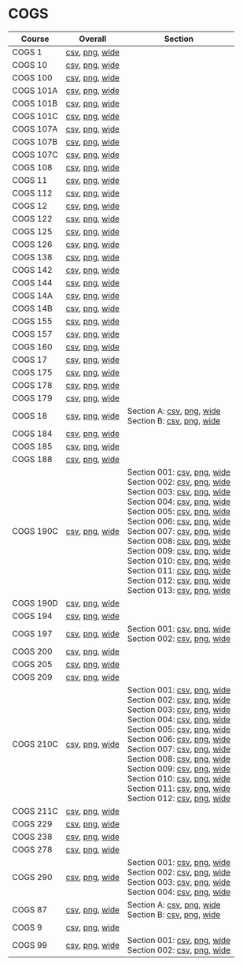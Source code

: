 # COGS

| Course | Overall | Section |
| ------ | ------- | ------- |
| COGS 1 | [csv](https://github.com/UCSD-Historical-Enrollment-Data/2024Spring/blob/main/overall/COGS%201.csv), [png](https://raw.githubusercontent.com/UCSD-Historical-Enrollment-Data/2024Spring/main/plot_overall/COGS%201.png), [wide](https://raw.githubusercontent.com/UCSD-Historical-Enrollment-Data/2024Spring/main/plot_overall_wide/COGS%201.png) |  |
| COGS 10 | [csv](https://github.com/UCSD-Historical-Enrollment-Data/2024Spring/blob/main/overall/COGS%2010.csv), [png](https://raw.githubusercontent.com/UCSD-Historical-Enrollment-Data/2024Spring/main/plot_overall/COGS%2010.png), [wide](https://raw.githubusercontent.com/UCSD-Historical-Enrollment-Data/2024Spring/main/plot_overall_wide/COGS%2010.png) |  |
| COGS 100 | [csv](https://github.com/UCSD-Historical-Enrollment-Data/2024Spring/blob/main/overall/COGS%20100.csv), [png](https://raw.githubusercontent.com/UCSD-Historical-Enrollment-Data/2024Spring/main/plot_overall/COGS%20100.png), [wide](https://raw.githubusercontent.com/UCSD-Historical-Enrollment-Data/2024Spring/main/plot_overall_wide/COGS%20100.png) |  |
| COGS 101A | [csv](https://github.com/UCSD-Historical-Enrollment-Data/2024Spring/blob/main/overall/COGS%20101A.csv), [png](https://raw.githubusercontent.com/UCSD-Historical-Enrollment-Data/2024Spring/main/plot_overall/COGS%20101A.png), [wide](https://raw.githubusercontent.com/UCSD-Historical-Enrollment-Data/2024Spring/main/plot_overall_wide/COGS%20101A.png) |  |
| COGS 101B | [csv](https://github.com/UCSD-Historical-Enrollment-Data/2024Spring/blob/main/overall/COGS%20101B.csv), [png](https://raw.githubusercontent.com/UCSD-Historical-Enrollment-Data/2024Spring/main/plot_overall/COGS%20101B.png), [wide](https://raw.githubusercontent.com/UCSD-Historical-Enrollment-Data/2024Spring/main/plot_overall_wide/COGS%20101B.png) |  |
| COGS 101C | [csv](https://github.com/UCSD-Historical-Enrollment-Data/2024Spring/blob/main/overall/COGS%20101C.csv), [png](https://raw.githubusercontent.com/UCSD-Historical-Enrollment-Data/2024Spring/main/plot_overall/COGS%20101C.png), [wide](https://raw.githubusercontent.com/UCSD-Historical-Enrollment-Data/2024Spring/main/plot_overall_wide/COGS%20101C.png) |  |
| COGS 107A | [csv](https://github.com/UCSD-Historical-Enrollment-Data/2024Spring/blob/main/overall/COGS%20107A.csv), [png](https://raw.githubusercontent.com/UCSD-Historical-Enrollment-Data/2024Spring/main/plot_overall/COGS%20107A.png), [wide](https://raw.githubusercontent.com/UCSD-Historical-Enrollment-Data/2024Spring/main/plot_overall_wide/COGS%20107A.png) |  |
| COGS 107B | [csv](https://github.com/UCSD-Historical-Enrollment-Data/2024Spring/blob/main/overall/COGS%20107B.csv), [png](https://raw.githubusercontent.com/UCSD-Historical-Enrollment-Data/2024Spring/main/plot_overall/COGS%20107B.png), [wide](https://raw.githubusercontent.com/UCSD-Historical-Enrollment-Data/2024Spring/main/plot_overall_wide/COGS%20107B.png) |  |
| COGS 107C | [csv](https://github.com/UCSD-Historical-Enrollment-Data/2024Spring/blob/main/overall/COGS%20107C.csv), [png](https://raw.githubusercontent.com/UCSD-Historical-Enrollment-Data/2024Spring/main/plot_overall/COGS%20107C.png), [wide](https://raw.githubusercontent.com/UCSD-Historical-Enrollment-Data/2024Spring/main/plot_overall_wide/COGS%20107C.png) |  |
| COGS 108 | [csv](https://github.com/UCSD-Historical-Enrollment-Data/2024Spring/blob/main/overall/COGS%20108.csv), [png](https://raw.githubusercontent.com/UCSD-Historical-Enrollment-Data/2024Spring/main/plot_overall/COGS%20108.png), [wide](https://raw.githubusercontent.com/UCSD-Historical-Enrollment-Data/2024Spring/main/plot_overall_wide/COGS%20108.png) |  |
| COGS 11 | [csv](https://github.com/UCSD-Historical-Enrollment-Data/2024Spring/blob/main/overall/COGS%2011.csv), [png](https://raw.githubusercontent.com/UCSD-Historical-Enrollment-Data/2024Spring/main/plot_overall/COGS%2011.png), [wide](https://raw.githubusercontent.com/UCSD-Historical-Enrollment-Data/2024Spring/main/plot_overall_wide/COGS%2011.png) |  |
| COGS 112 | [csv](https://github.com/UCSD-Historical-Enrollment-Data/2024Spring/blob/main/overall/COGS%20112.csv), [png](https://raw.githubusercontent.com/UCSD-Historical-Enrollment-Data/2024Spring/main/plot_overall/COGS%20112.png), [wide](https://raw.githubusercontent.com/UCSD-Historical-Enrollment-Data/2024Spring/main/plot_overall_wide/COGS%20112.png) |  |
| COGS 12 | [csv](https://github.com/UCSD-Historical-Enrollment-Data/2024Spring/blob/main/overall/COGS%2012.csv), [png](https://raw.githubusercontent.com/UCSD-Historical-Enrollment-Data/2024Spring/main/plot_overall/COGS%2012.png), [wide](https://raw.githubusercontent.com/UCSD-Historical-Enrollment-Data/2024Spring/main/plot_overall_wide/COGS%2012.png) |  |
| COGS 122 | [csv](https://github.com/UCSD-Historical-Enrollment-Data/2024Spring/blob/main/overall/COGS%20122.csv), [png](https://raw.githubusercontent.com/UCSD-Historical-Enrollment-Data/2024Spring/main/plot_overall/COGS%20122.png), [wide](https://raw.githubusercontent.com/UCSD-Historical-Enrollment-Data/2024Spring/main/plot_overall_wide/COGS%20122.png) |  |
| COGS 125 | [csv](https://github.com/UCSD-Historical-Enrollment-Data/2024Spring/blob/main/overall/COGS%20125.csv), [png](https://raw.githubusercontent.com/UCSD-Historical-Enrollment-Data/2024Spring/main/plot_overall/COGS%20125.png), [wide](https://raw.githubusercontent.com/UCSD-Historical-Enrollment-Data/2024Spring/main/plot_overall_wide/COGS%20125.png) |  |
| COGS 126 | [csv](https://github.com/UCSD-Historical-Enrollment-Data/2024Spring/blob/main/overall/COGS%20126.csv), [png](https://raw.githubusercontent.com/UCSD-Historical-Enrollment-Data/2024Spring/main/plot_overall/COGS%20126.png), [wide](https://raw.githubusercontent.com/UCSD-Historical-Enrollment-Data/2024Spring/main/plot_overall_wide/COGS%20126.png) |  |
| COGS 138 | [csv](https://github.com/UCSD-Historical-Enrollment-Data/2024Spring/blob/main/overall/COGS%20138.csv), [png](https://raw.githubusercontent.com/UCSD-Historical-Enrollment-Data/2024Spring/main/plot_overall/COGS%20138.png), [wide](https://raw.githubusercontent.com/UCSD-Historical-Enrollment-Data/2024Spring/main/plot_overall_wide/COGS%20138.png) |  |
| COGS 142 | [csv](https://github.com/UCSD-Historical-Enrollment-Data/2024Spring/blob/main/overall/COGS%20142.csv), [png](https://raw.githubusercontent.com/UCSD-Historical-Enrollment-Data/2024Spring/main/plot_overall/COGS%20142.png), [wide](https://raw.githubusercontent.com/UCSD-Historical-Enrollment-Data/2024Spring/main/plot_overall_wide/COGS%20142.png) |  |
| COGS 144 | [csv](https://github.com/UCSD-Historical-Enrollment-Data/2024Spring/blob/main/overall/COGS%20144.csv), [png](https://raw.githubusercontent.com/UCSD-Historical-Enrollment-Data/2024Spring/main/plot_overall/COGS%20144.png), [wide](https://raw.githubusercontent.com/UCSD-Historical-Enrollment-Data/2024Spring/main/plot_overall_wide/COGS%20144.png) |  |
| COGS 14A | [csv](https://github.com/UCSD-Historical-Enrollment-Data/2024Spring/blob/main/overall/COGS%2014A.csv), [png](https://raw.githubusercontent.com/UCSD-Historical-Enrollment-Data/2024Spring/main/plot_overall/COGS%2014A.png), [wide](https://raw.githubusercontent.com/UCSD-Historical-Enrollment-Data/2024Spring/main/plot_overall_wide/COGS%2014A.png) |  |
| COGS 14B | [csv](https://github.com/UCSD-Historical-Enrollment-Data/2024Spring/blob/main/overall/COGS%2014B.csv), [png](https://raw.githubusercontent.com/UCSD-Historical-Enrollment-Data/2024Spring/main/plot_overall/COGS%2014B.png), [wide](https://raw.githubusercontent.com/UCSD-Historical-Enrollment-Data/2024Spring/main/plot_overall_wide/COGS%2014B.png) |  |
| COGS 155 | [csv](https://github.com/UCSD-Historical-Enrollment-Data/2024Spring/blob/main/overall/COGS%20155.csv), [png](https://raw.githubusercontent.com/UCSD-Historical-Enrollment-Data/2024Spring/main/plot_overall/COGS%20155.png), [wide](https://raw.githubusercontent.com/UCSD-Historical-Enrollment-Data/2024Spring/main/plot_overall_wide/COGS%20155.png) |  |
| COGS 157 | [csv](https://github.com/UCSD-Historical-Enrollment-Data/2024Spring/blob/main/overall/COGS%20157.csv), [png](https://raw.githubusercontent.com/UCSD-Historical-Enrollment-Data/2024Spring/main/plot_overall/COGS%20157.png), [wide](https://raw.githubusercontent.com/UCSD-Historical-Enrollment-Data/2024Spring/main/plot_overall_wide/COGS%20157.png) |  |
| COGS 160 | [csv](https://github.com/UCSD-Historical-Enrollment-Data/2024Spring/blob/main/overall/COGS%20160.csv), [png](https://raw.githubusercontent.com/UCSD-Historical-Enrollment-Data/2024Spring/main/plot_overall/COGS%20160.png), [wide](https://raw.githubusercontent.com/UCSD-Historical-Enrollment-Data/2024Spring/main/plot_overall_wide/COGS%20160.png) |  |
| COGS 17 | [csv](https://github.com/UCSD-Historical-Enrollment-Data/2024Spring/blob/main/overall/COGS%2017.csv), [png](https://raw.githubusercontent.com/UCSD-Historical-Enrollment-Data/2024Spring/main/plot_overall/COGS%2017.png), [wide](https://raw.githubusercontent.com/UCSD-Historical-Enrollment-Data/2024Spring/main/plot_overall_wide/COGS%2017.png) |  |
| COGS 175 | [csv](https://github.com/UCSD-Historical-Enrollment-Data/2024Spring/blob/main/overall/COGS%20175.csv), [png](https://raw.githubusercontent.com/UCSD-Historical-Enrollment-Data/2024Spring/main/plot_overall/COGS%20175.png), [wide](https://raw.githubusercontent.com/UCSD-Historical-Enrollment-Data/2024Spring/main/plot_overall_wide/COGS%20175.png) |  |
| COGS 178 | [csv](https://github.com/UCSD-Historical-Enrollment-Data/2024Spring/blob/main/overall/COGS%20178.csv), [png](https://raw.githubusercontent.com/UCSD-Historical-Enrollment-Data/2024Spring/main/plot_overall/COGS%20178.png), [wide](https://raw.githubusercontent.com/UCSD-Historical-Enrollment-Data/2024Spring/main/plot_overall_wide/COGS%20178.png) |  |
| COGS 179 | [csv](https://github.com/UCSD-Historical-Enrollment-Data/2024Spring/blob/main/overall/COGS%20179.csv), [png](https://raw.githubusercontent.com/UCSD-Historical-Enrollment-Data/2024Spring/main/plot_overall/COGS%20179.png), [wide](https://raw.githubusercontent.com/UCSD-Historical-Enrollment-Data/2024Spring/main/plot_overall_wide/COGS%20179.png) |  |
| COGS 18 | [csv](https://github.com/UCSD-Historical-Enrollment-Data/2024Spring/blob/main/overall/COGS%2018.csv), [png](https://raw.githubusercontent.com/UCSD-Historical-Enrollment-Data/2024Spring/main/plot_overall/COGS%2018.png), [wide](https://raw.githubusercontent.com/UCSD-Historical-Enrollment-Data/2024Spring/main/plot_overall_wide/COGS%2018.png) | Section A: [csv](https://github.com/UCSD-Historical-Enrollment-Data/2024Spring/blob/main/section/COGS%2018_A.csv), [png](https://raw.githubusercontent.com/UCSD-Historical-Enrollment-Data/2024Spring/main/plot_section/COGS%2018_A.png), [wide](https://raw.githubusercontent.com/UCSD-Historical-Enrollment-Data/2024Spring/main/plot_section_wide/COGS%2018_A.png)<br>Section B: [csv](https://github.com/UCSD-Historical-Enrollment-Data/2024Spring/blob/main/section/COGS%2018_B.csv), [png](https://raw.githubusercontent.com/UCSD-Historical-Enrollment-Data/2024Spring/main/plot_section/COGS%2018_B.png), [wide](https://raw.githubusercontent.com/UCSD-Historical-Enrollment-Data/2024Spring/main/plot_section_wide/COGS%2018_B.png) |
| COGS 184 | [csv](https://github.com/UCSD-Historical-Enrollment-Data/2024Spring/blob/main/overall/COGS%20184.csv), [png](https://raw.githubusercontent.com/UCSD-Historical-Enrollment-Data/2024Spring/main/plot_overall/COGS%20184.png), [wide](https://raw.githubusercontent.com/UCSD-Historical-Enrollment-Data/2024Spring/main/plot_overall_wide/COGS%20184.png) |  |
| COGS 185 | [csv](https://github.com/UCSD-Historical-Enrollment-Data/2024Spring/blob/main/overall/COGS%20185.csv), [png](https://raw.githubusercontent.com/UCSD-Historical-Enrollment-Data/2024Spring/main/plot_overall/COGS%20185.png), [wide](https://raw.githubusercontent.com/UCSD-Historical-Enrollment-Data/2024Spring/main/plot_overall_wide/COGS%20185.png) |  |
| COGS 188 | [csv](https://github.com/UCSD-Historical-Enrollment-Data/2024Spring/blob/main/overall/COGS%20188.csv), [png](https://raw.githubusercontent.com/UCSD-Historical-Enrollment-Data/2024Spring/main/plot_overall/COGS%20188.png), [wide](https://raw.githubusercontent.com/UCSD-Historical-Enrollment-Data/2024Spring/main/plot_overall_wide/COGS%20188.png) |  |
| COGS 190C | [csv](https://github.com/UCSD-Historical-Enrollment-Data/2024Spring/blob/main/overall/COGS%20190C.csv), [png](https://raw.githubusercontent.com/UCSD-Historical-Enrollment-Data/2024Spring/main/plot_overall/COGS%20190C.png), [wide](https://raw.githubusercontent.com/UCSD-Historical-Enrollment-Data/2024Spring/main/plot_overall_wide/COGS%20190C.png) | Section 001: [csv](https://github.com/UCSD-Historical-Enrollment-Data/2024Spring/blob/main/section/COGS%20190C_001.csv), [png](https://raw.githubusercontent.com/UCSD-Historical-Enrollment-Data/2024Spring/main/plot_section/COGS%20190C_001.png), [wide](https://raw.githubusercontent.com/UCSD-Historical-Enrollment-Data/2024Spring/main/plot_section_wide/COGS%20190C_001.png)<br>Section 002: [csv](https://github.com/UCSD-Historical-Enrollment-Data/2024Spring/blob/main/section/COGS%20190C_002.csv), [png](https://raw.githubusercontent.com/UCSD-Historical-Enrollment-Data/2024Spring/main/plot_section/COGS%20190C_002.png), [wide](https://raw.githubusercontent.com/UCSD-Historical-Enrollment-Data/2024Spring/main/plot_section_wide/COGS%20190C_002.png)<br>Section 003: [csv](https://github.com/UCSD-Historical-Enrollment-Data/2024Spring/blob/main/section/COGS%20190C_003.csv), [png](https://raw.githubusercontent.com/UCSD-Historical-Enrollment-Data/2024Spring/main/plot_section/COGS%20190C_003.png), [wide](https://raw.githubusercontent.com/UCSD-Historical-Enrollment-Data/2024Spring/main/plot_section_wide/COGS%20190C_003.png)<br>Section 004: [csv](https://github.com/UCSD-Historical-Enrollment-Data/2024Spring/blob/main/section/COGS%20190C_004.csv), [png](https://raw.githubusercontent.com/UCSD-Historical-Enrollment-Data/2024Spring/main/plot_section/COGS%20190C_004.png), [wide](https://raw.githubusercontent.com/UCSD-Historical-Enrollment-Data/2024Spring/main/plot_section_wide/COGS%20190C_004.png)<br>Section 005: [csv](https://github.com/UCSD-Historical-Enrollment-Data/2024Spring/blob/main/section/COGS%20190C_005.csv), [png](https://raw.githubusercontent.com/UCSD-Historical-Enrollment-Data/2024Spring/main/plot_section/COGS%20190C_005.png), [wide](https://raw.githubusercontent.com/UCSD-Historical-Enrollment-Data/2024Spring/main/plot_section_wide/COGS%20190C_005.png)<br>Section 006: [csv](https://github.com/UCSD-Historical-Enrollment-Data/2024Spring/blob/main/section/COGS%20190C_006.csv), [png](https://raw.githubusercontent.com/UCSD-Historical-Enrollment-Data/2024Spring/main/plot_section/COGS%20190C_006.png), [wide](https://raw.githubusercontent.com/UCSD-Historical-Enrollment-Data/2024Spring/main/plot_section_wide/COGS%20190C_006.png)<br>Section 007: [csv](https://github.com/UCSD-Historical-Enrollment-Data/2024Spring/blob/main/section/COGS%20190C_007.csv), [png](https://raw.githubusercontent.com/UCSD-Historical-Enrollment-Data/2024Spring/main/plot_section/COGS%20190C_007.png), [wide](https://raw.githubusercontent.com/UCSD-Historical-Enrollment-Data/2024Spring/main/plot_section_wide/COGS%20190C_007.png)<br>Section 008: [csv](https://github.com/UCSD-Historical-Enrollment-Data/2024Spring/blob/main/section/COGS%20190C_008.csv), [png](https://raw.githubusercontent.com/UCSD-Historical-Enrollment-Data/2024Spring/main/plot_section/COGS%20190C_008.png), [wide](https://raw.githubusercontent.com/UCSD-Historical-Enrollment-Data/2024Spring/main/plot_section_wide/COGS%20190C_008.png)<br>Section 009: [csv](https://github.com/UCSD-Historical-Enrollment-Data/2024Spring/blob/main/section/COGS%20190C_009.csv), [png](https://raw.githubusercontent.com/UCSD-Historical-Enrollment-Data/2024Spring/main/plot_section/COGS%20190C_009.png), [wide](https://raw.githubusercontent.com/UCSD-Historical-Enrollment-Data/2024Spring/main/plot_section_wide/COGS%20190C_009.png)<br>Section 010: [csv](https://github.com/UCSD-Historical-Enrollment-Data/2024Spring/blob/main/section/COGS%20190C_010.csv), [png](https://raw.githubusercontent.com/UCSD-Historical-Enrollment-Data/2024Spring/main/plot_section/COGS%20190C_010.png), [wide](https://raw.githubusercontent.com/UCSD-Historical-Enrollment-Data/2024Spring/main/plot_section_wide/COGS%20190C_010.png)<br>Section 011: [csv](https://github.com/UCSD-Historical-Enrollment-Data/2024Spring/blob/main/section/COGS%20190C_011.csv), [png](https://raw.githubusercontent.com/UCSD-Historical-Enrollment-Data/2024Spring/main/plot_section/COGS%20190C_011.png), [wide](https://raw.githubusercontent.com/UCSD-Historical-Enrollment-Data/2024Spring/main/plot_section_wide/COGS%20190C_011.png)<br>Section 012: [csv](https://github.com/UCSD-Historical-Enrollment-Data/2024Spring/blob/main/section/COGS%20190C_012.csv), [png](https://raw.githubusercontent.com/UCSD-Historical-Enrollment-Data/2024Spring/main/plot_section/COGS%20190C_012.png), [wide](https://raw.githubusercontent.com/UCSD-Historical-Enrollment-Data/2024Spring/main/plot_section_wide/COGS%20190C_012.png)<br>Section 013: [csv](https://github.com/UCSD-Historical-Enrollment-Data/2024Spring/blob/main/section/COGS%20190C_013.csv), [png](https://raw.githubusercontent.com/UCSD-Historical-Enrollment-Data/2024Spring/main/plot_section/COGS%20190C_013.png), [wide](https://raw.githubusercontent.com/UCSD-Historical-Enrollment-Data/2024Spring/main/plot_section_wide/COGS%20190C_013.png) |
| COGS 190D | [csv](https://github.com/UCSD-Historical-Enrollment-Data/2024Spring/blob/main/overall/COGS%20190D.csv), [png](https://raw.githubusercontent.com/UCSD-Historical-Enrollment-Data/2024Spring/main/plot_overall/COGS%20190D.png), [wide](https://raw.githubusercontent.com/UCSD-Historical-Enrollment-Data/2024Spring/main/plot_overall_wide/COGS%20190D.png) |  |
| COGS 194 | [csv](https://github.com/UCSD-Historical-Enrollment-Data/2024Spring/blob/main/overall/COGS%20194.csv), [png](https://raw.githubusercontent.com/UCSD-Historical-Enrollment-Data/2024Spring/main/plot_overall/COGS%20194.png), [wide](https://raw.githubusercontent.com/UCSD-Historical-Enrollment-Data/2024Spring/main/plot_overall_wide/COGS%20194.png) |  |
| COGS 197 | [csv](https://github.com/UCSD-Historical-Enrollment-Data/2024Spring/blob/main/overall/COGS%20197.csv), [png](https://raw.githubusercontent.com/UCSD-Historical-Enrollment-Data/2024Spring/main/plot_overall/COGS%20197.png), [wide](https://raw.githubusercontent.com/UCSD-Historical-Enrollment-Data/2024Spring/main/plot_overall_wide/COGS%20197.png) | Section 001: [csv](https://github.com/UCSD-Historical-Enrollment-Data/2024Spring/blob/main/section/COGS%20197_001.csv), [png](https://raw.githubusercontent.com/UCSD-Historical-Enrollment-Data/2024Spring/main/plot_section/COGS%20197_001.png), [wide](https://raw.githubusercontent.com/UCSD-Historical-Enrollment-Data/2024Spring/main/plot_section_wide/COGS%20197_001.png)<br>Section 002: [csv](https://github.com/UCSD-Historical-Enrollment-Data/2024Spring/blob/main/section/COGS%20197_002.csv), [png](https://raw.githubusercontent.com/UCSD-Historical-Enrollment-Data/2024Spring/main/plot_section/COGS%20197_002.png), [wide](https://raw.githubusercontent.com/UCSD-Historical-Enrollment-Data/2024Spring/main/plot_section_wide/COGS%20197_002.png) |
| COGS 200 | [csv](https://github.com/UCSD-Historical-Enrollment-Data/2024Spring/blob/main/overall/COGS%20200.csv), [png](https://raw.githubusercontent.com/UCSD-Historical-Enrollment-Data/2024Spring/main/plot_overall/COGS%20200.png), [wide](https://raw.githubusercontent.com/UCSD-Historical-Enrollment-Data/2024Spring/main/plot_overall_wide/COGS%20200.png) |  |
| COGS 205 | [csv](https://github.com/UCSD-Historical-Enrollment-Data/2024Spring/blob/main/overall/COGS%20205.csv), [png](https://raw.githubusercontent.com/UCSD-Historical-Enrollment-Data/2024Spring/main/plot_overall/COGS%20205.png), [wide](https://raw.githubusercontent.com/UCSD-Historical-Enrollment-Data/2024Spring/main/plot_overall_wide/COGS%20205.png) |  |
| COGS 209 | [csv](https://github.com/UCSD-Historical-Enrollment-Data/2024Spring/blob/main/overall/COGS%20209.csv), [png](https://raw.githubusercontent.com/UCSD-Historical-Enrollment-Data/2024Spring/main/plot_overall/COGS%20209.png), [wide](https://raw.githubusercontent.com/UCSD-Historical-Enrollment-Data/2024Spring/main/plot_overall_wide/COGS%20209.png) |  |
| COGS 210C | [csv](https://github.com/UCSD-Historical-Enrollment-Data/2024Spring/blob/main/overall/COGS%20210C.csv), [png](https://raw.githubusercontent.com/UCSD-Historical-Enrollment-Data/2024Spring/main/plot_overall/COGS%20210C.png), [wide](https://raw.githubusercontent.com/UCSD-Historical-Enrollment-Data/2024Spring/main/plot_overall_wide/COGS%20210C.png) | Section 001: [csv](https://github.com/UCSD-Historical-Enrollment-Data/2024Spring/blob/main/section/COGS%20210C_001.csv), [png](https://raw.githubusercontent.com/UCSD-Historical-Enrollment-Data/2024Spring/main/plot_section/COGS%20210C_001.png), [wide](https://raw.githubusercontent.com/UCSD-Historical-Enrollment-Data/2024Spring/main/plot_section_wide/COGS%20210C_001.png)<br>Section 002: [csv](https://github.com/UCSD-Historical-Enrollment-Data/2024Spring/blob/main/section/COGS%20210C_002.csv), [png](https://raw.githubusercontent.com/UCSD-Historical-Enrollment-Data/2024Spring/main/plot_section/COGS%20210C_002.png), [wide](https://raw.githubusercontent.com/UCSD-Historical-Enrollment-Data/2024Spring/main/plot_section_wide/COGS%20210C_002.png)<br>Section 003: [csv](https://github.com/UCSD-Historical-Enrollment-Data/2024Spring/blob/main/section/COGS%20210C_003.csv), [png](https://raw.githubusercontent.com/UCSD-Historical-Enrollment-Data/2024Spring/main/plot_section/COGS%20210C_003.png), [wide](https://raw.githubusercontent.com/UCSD-Historical-Enrollment-Data/2024Spring/main/plot_section_wide/COGS%20210C_003.png)<br>Section 004: [csv](https://github.com/UCSD-Historical-Enrollment-Data/2024Spring/blob/main/section/COGS%20210C_004.csv), [png](https://raw.githubusercontent.com/UCSD-Historical-Enrollment-Data/2024Spring/main/plot_section/COGS%20210C_004.png), [wide](https://raw.githubusercontent.com/UCSD-Historical-Enrollment-Data/2024Spring/main/plot_section_wide/COGS%20210C_004.png)<br>Section 005: [csv](https://github.com/UCSD-Historical-Enrollment-Data/2024Spring/blob/main/section/COGS%20210C_005.csv), [png](https://raw.githubusercontent.com/UCSD-Historical-Enrollment-Data/2024Spring/main/plot_section/COGS%20210C_005.png), [wide](https://raw.githubusercontent.com/UCSD-Historical-Enrollment-Data/2024Spring/main/plot_section_wide/COGS%20210C_005.png)<br>Section 006: [csv](https://github.com/UCSD-Historical-Enrollment-Data/2024Spring/blob/main/section/COGS%20210C_006.csv), [png](https://raw.githubusercontent.com/UCSD-Historical-Enrollment-Data/2024Spring/main/plot_section/COGS%20210C_006.png), [wide](https://raw.githubusercontent.com/UCSD-Historical-Enrollment-Data/2024Spring/main/plot_section_wide/COGS%20210C_006.png)<br>Section 007: [csv](https://github.com/UCSD-Historical-Enrollment-Data/2024Spring/blob/main/section/COGS%20210C_007.csv), [png](https://raw.githubusercontent.com/UCSD-Historical-Enrollment-Data/2024Spring/main/plot_section/COGS%20210C_007.png), [wide](https://raw.githubusercontent.com/UCSD-Historical-Enrollment-Data/2024Spring/main/plot_section_wide/COGS%20210C_007.png)<br>Section 008: [csv](https://github.com/UCSD-Historical-Enrollment-Data/2024Spring/blob/main/section/COGS%20210C_008.csv), [png](https://raw.githubusercontent.com/UCSD-Historical-Enrollment-Data/2024Spring/main/plot_section/COGS%20210C_008.png), [wide](https://raw.githubusercontent.com/UCSD-Historical-Enrollment-Data/2024Spring/main/plot_section_wide/COGS%20210C_008.png)<br>Section 009: [csv](https://github.com/UCSD-Historical-Enrollment-Data/2024Spring/blob/main/section/COGS%20210C_009.csv), [png](https://raw.githubusercontent.com/UCSD-Historical-Enrollment-Data/2024Spring/main/plot_section/COGS%20210C_009.png), [wide](https://raw.githubusercontent.com/UCSD-Historical-Enrollment-Data/2024Spring/main/plot_section_wide/COGS%20210C_009.png)<br>Section 010: [csv](https://github.com/UCSD-Historical-Enrollment-Data/2024Spring/blob/main/section/COGS%20210C_010.csv), [png](https://raw.githubusercontent.com/UCSD-Historical-Enrollment-Data/2024Spring/main/plot_section/COGS%20210C_010.png), [wide](https://raw.githubusercontent.com/UCSD-Historical-Enrollment-Data/2024Spring/main/plot_section_wide/COGS%20210C_010.png)<br>Section 011: [csv](https://github.com/UCSD-Historical-Enrollment-Data/2024Spring/blob/main/section/COGS%20210C_011.csv), [png](https://raw.githubusercontent.com/UCSD-Historical-Enrollment-Data/2024Spring/main/plot_section/COGS%20210C_011.png), [wide](https://raw.githubusercontent.com/UCSD-Historical-Enrollment-Data/2024Spring/main/plot_section_wide/COGS%20210C_011.png)<br>Section 012: [csv](https://github.com/UCSD-Historical-Enrollment-Data/2024Spring/blob/main/section/COGS%20210C_012.csv), [png](https://raw.githubusercontent.com/UCSD-Historical-Enrollment-Data/2024Spring/main/plot_section/COGS%20210C_012.png), [wide](https://raw.githubusercontent.com/UCSD-Historical-Enrollment-Data/2024Spring/main/plot_section_wide/COGS%20210C_012.png) |
| COGS 211C | [csv](https://github.com/UCSD-Historical-Enrollment-Data/2024Spring/blob/main/overall/COGS%20211C.csv), [png](https://raw.githubusercontent.com/UCSD-Historical-Enrollment-Data/2024Spring/main/plot_overall/COGS%20211C.png), [wide](https://raw.githubusercontent.com/UCSD-Historical-Enrollment-Data/2024Spring/main/plot_overall_wide/COGS%20211C.png) |  |
| COGS 229 | [csv](https://github.com/UCSD-Historical-Enrollment-Data/2024Spring/blob/main/overall/COGS%20229.csv), [png](https://raw.githubusercontent.com/UCSD-Historical-Enrollment-Data/2024Spring/main/plot_overall/COGS%20229.png), [wide](https://raw.githubusercontent.com/UCSD-Historical-Enrollment-Data/2024Spring/main/plot_overall_wide/COGS%20229.png) |  |
| COGS 238 | [csv](https://github.com/UCSD-Historical-Enrollment-Data/2024Spring/blob/main/overall/COGS%20238.csv), [png](https://raw.githubusercontent.com/UCSD-Historical-Enrollment-Data/2024Spring/main/plot_overall/COGS%20238.png), [wide](https://raw.githubusercontent.com/UCSD-Historical-Enrollment-Data/2024Spring/main/plot_overall_wide/COGS%20238.png) |  |
| COGS 278 | [csv](https://github.com/UCSD-Historical-Enrollment-Data/2024Spring/blob/main/overall/COGS%20278.csv), [png](https://raw.githubusercontent.com/UCSD-Historical-Enrollment-Data/2024Spring/main/plot_overall/COGS%20278.png), [wide](https://raw.githubusercontent.com/UCSD-Historical-Enrollment-Data/2024Spring/main/plot_overall_wide/COGS%20278.png) |  |
| COGS 290 | [csv](https://github.com/UCSD-Historical-Enrollment-Data/2024Spring/blob/main/overall/COGS%20290.csv), [png](https://raw.githubusercontent.com/UCSD-Historical-Enrollment-Data/2024Spring/main/plot_overall/COGS%20290.png), [wide](https://raw.githubusercontent.com/UCSD-Historical-Enrollment-Data/2024Spring/main/plot_overall_wide/COGS%20290.png) | Section 001: [csv](https://github.com/UCSD-Historical-Enrollment-Data/2024Spring/blob/main/section/COGS%20290_001.csv), [png](https://raw.githubusercontent.com/UCSD-Historical-Enrollment-Data/2024Spring/main/plot_section/COGS%20290_001.png), [wide](https://raw.githubusercontent.com/UCSD-Historical-Enrollment-Data/2024Spring/main/plot_section_wide/COGS%20290_001.png)<br>Section 002: [csv](https://github.com/UCSD-Historical-Enrollment-Data/2024Spring/blob/main/section/COGS%20290_002.csv), [png](https://raw.githubusercontent.com/UCSD-Historical-Enrollment-Data/2024Spring/main/plot_section/COGS%20290_002.png), [wide](https://raw.githubusercontent.com/UCSD-Historical-Enrollment-Data/2024Spring/main/plot_section_wide/COGS%20290_002.png)<br>Section 003: [csv](https://github.com/UCSD-Historical-Enrollment-Data/2024Spring/blob/main/section/COGS%20290_003.csv), [png](https://raw.githubusercontent.com/UCSD-Historical-Enrollment-Data/2024Spring/main/plot_section/COGS%20290_003.png), [wide](https://raw.githubusercontent.com/UCSD-Historical-Enrollment-Data/2024Spring/main/plot_section_wide/COGS%20290_003.png)<br>Section 004: [csv](https://github.com/UCSD-Historical-Enrollment-Data/2024Spring/blob/main/section/COGS%20290_004.csv), [png](https://raw.githubusercontent.com/UCSD-Historical-Enrollment-Data/2024Spring/main/plot_section/COGS%20290_004.png), [wide](https://raw.githubusercontent.com/UCSD-Historical-Enrollment-Data/2024Spring/main/plot_section_wide/COGS%20290_004.png) |
| COGS 87 | [csv](https://github.com/UCSD-Historical-Enrollment-Data/2024Spring/blob/main/overall/COGS%2087.csv), [png](https://raw.githubusercontent.com/UCSD-Historical-Enrollment-Data/2024Spring/main/plot_overall/COGS%2087.png), [wide](https://raw.githubusercontent.com/UCSD-Historical-Enrollment-Data/2024Spring/main/plot_overall_wide/COGS%2087.png) | Section A: [csv](https://github.com/UCSD-Historical-Enrollment-Data/2024Spring/blob/main/section/COGS%2087_A.csv), [png](https://raw.githubusercontent.com/UCSD-Historical-Enrollment-Data/2024Spring/main/plot_section/COGS%2087_A.png), [wide](https://raw.githubusercontent.com/UCSD-Historical-Enrollment-Data/2024Spring/main/plot_section_wide/COGS%2087_A.png)<br>Section B: [csv](https://github.com/UCSD-Historical-Enrollment-Data/2024Spring/blob/main/section/COGS%2087_B.csv), [png](https://raw.githubusercontent.com/UCSD-Historical-Enrollment-Data/2024Spring/main/plot_section/COGS%2087_B.png), [wide](https://raw.githubusercontent.com/UCSD-Historical-Enrollment-Data/2024Spring/main/plot_section_wide/COGS%2087_B.png) |
| COGS 9 | [csv](https://github.com/UCSD-Historical-Enrollment-Data/2024Spring/blob/main/overall/COGS%209.csv), [png](https://raw.githubusercontent.com/UCSD-Historical-Enrollment-Data/2024Spring/main/plot_overall/COGS%209.png), [wide](https://raw.githubusercontent.com/UCSD-Historical-Enrollment-Data/2024Spring/main/plot_overall_wide/COGS%209.png) |  |
| COGS 99 | [csv](https://github.com/UCSD-Historical-Enrollment-Data/2024Spring/blob/main/overall/COGS%2099.csv), [png](https://raw.githubusercontent.com/UCSD-Historical-Enrollment-Data/2024Spring/main/plot_overall/COGS%2099.png), [wide](https://raw.githubusercontent.com/UCSD-Historical-Enrollment-Data/2024Spring/main/plot_overall_wide/COGS%2099.png) | Section 001: [csv](https://github.com/UCSD-Historical-Enrollment-Data/2024Spring/blob/main/section/COGS%2099_001.csv), [png](https://raw.githubusercontent.com/UCSD-Historical-Enrollment-Data/2024Spring/main/plot_section/COGS%2099_001.png), [wide](https://raw.githubusercontent.com/UCSD-Historical-Enrollment-Data/2024Spring/main/plot_section_wide/COGS%2099_001.png)<br>Section 002: [csv](https://github.com/UCSD-Historical-Enrollment-Data/2024Spring/blob/main/section/COGS%2099_002.csv), [png](https://raw.githubusercontent.com/UCSD-Historical-Enrollment-Data/2024Spring/main/plot_section/COGS%2099_002.png), [wide](https://raw.githubusercontent.com/UCSD-Historical-Enrollment-Data/2024Spring/main/plot_section_wide/COGS%2099_002.png) |
